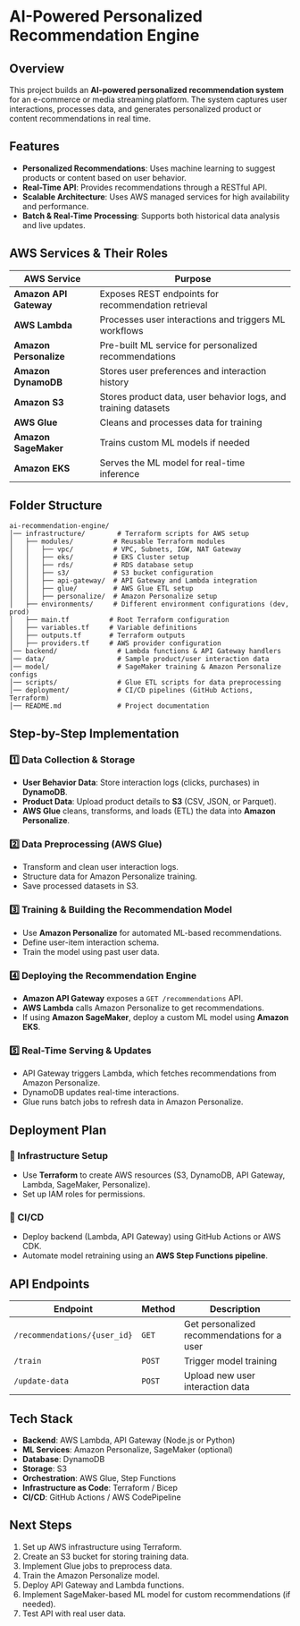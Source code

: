 # AI-Powered Personalized Recommendation Engine

## Overview
This project builds an **AI-powered personalized recommendation system** for an e-commerce or media streaming platform. The system captures user interactions, processes data, and generates personalized product or content recommendations in real time.

## Features
- **Personalized Recommendations**: Uses machine learning to suggest products or content based on user behavior.
- **Real-Time API**: Provides recommendations through a RESTful API.
- **Scalable Architecture**: Uses AWS managed services for high availability and performance.
- **Batch & Real-Time Processing**: Supports both historical data analysis and live updates.

## AWS Services & Their Roles
| AWS Service | Purpose |
|------------|---------|
| **Amazon API Gateway** | Exposes REST endpoints for recommendation retrieval |
| **AWS Lambda** | Processes user interactions and triggers ML workflows |
| **Amazon Personalize** | Pre-built ML service for personalized recommendations |
| **Amazon DynamoDB** | Stores user preferences and interaction history |
| **Amazon S3** | Stores product data, user behavior logs, and training datasets |
| **AWS Glue** | Cleans and processes data for training |
| **Amazon SageMaker** | Trains custom ML models if needed |
| **Amazon EKS** | Serves the ML model for real-time inference |

## Folder Structure
```
ai-recommendation-engine/
│── infrastructure/        # Terraform scripts for AWS setup
│   ├── modules/          # Reusable Terraform modules
│   │   ├── vpc/          # VPC, Subnets, IGW, NAT Gateway
│   │   ├── eks/          # EKS Cluster setup
│   │   ├── rds/          # RDS database setup
│   │   ├── s3/           # S3 bucket configuration
│   │   ├── api-gateway/  # API Gateway and Lambda integration
│   │   ├── glue/         # AWS Glue ETL setup
│   │   ├── personalize/  # Amazon Personalize setup
│   ├── environments/     # Different environment configurations (dev, prod)
│   ├── main.tf          # Root Terraform configuration
│   ├── variables.tf     # Variable definitions
│   ├── outputs.tf       # Terraform outputs
│   ├── providers.tf     # AWS provider configuration
│── backend/               # Lambda functions & API Gateway handlers
│── data/                  # Sample product/user interaction data
│── model/                 # SageMaker training & Amazon Personalize configs
│── scripts/               # Glue ETL scripts for data preprocessing
│── deployment/            # CI/CD pipelines (GitHub Actions, Terraform)
│── README.md              # Project documentation
```

## Step-by-Step Implementation

### 1️⃣ Data Collection & Storage
- **User Behavior Data**: Store interaction logs (clicks, purchases) in **DynamoDB**.
- **Product Data**: Upload product details to **S3** (CSV, JSON, or Parquet).
- **AWS Glue** cleans, transforms, and loads (ETL) the data into **Amazon Personalize**.

### 2️⃣ Data Preprocessing (AWS Glue)
- Transform and clean user interaction logs.
- Structure data for Amazon Personalize training.
- Save processed datasets in S3.

### 3️⃣ Training & Building the Recommendation Model
- Use **Amazon Personalize** for automated ML-based recommendations.
- Define user-item interaction schema.
- Train the model using past user data.

### 4️⃣ Deploying the Recommendation Engine
- **Amazon API Gateway** exposes a `GET /recommendations` API.
- **AWS Lambda** calls Amazon Personalize to get recommendations.
- If using **Amazon SageMaker**, deploy a custom ML model using **Amazon EKS**.

### 5️⃣ Real-Time Serving & Updates
- API Gateway triggers Lambda, which fetches recommendations from Amazon Personalize.
- DynamoDB updates real-time interactions.
- Glue runs batch jobs to refresh data in Amazon Personalize.

## Deployment Plan

### 📌 Infrastructure Setup
- Use **Terraform** to create AWS resources (S3, DynamoDB, API Gateway, Lambda, SageMaker, Personalize).
- Set up IAM roles for permissions.

### 📌 CI/CD
- Deploy backend (Lambda, API Gateway) using GitHub Actions or AWS CDK.
- Automate model retraining using an **AWS Step Functions pipeline**.

## API Endpoints
| Endpoint | Method | Description |
|----------|--------|--------------|
| `/recommendations/{user_id}` | `GET` | Get personalized recommendations for a user |
| `/train` | `POST` | Trigger model training |
| `/update-data` | `POST` | Upload new user interaction data |

## Tech Stack
- **Backend**: AWS Lambda, API Gateway (Node.js or Python)
- **ML Services**: Amazon Personalize, SageMaker (optional)
- **Database**: DynamoDB
- **Storage**: S3
- **Orchestration**: AWS Glue, Step Functions
- **Infrastructure as Code**: Terraform / Bicep
- **CI/CD**: GitHub Actions / AWS CodePipeline

## Next Steps
1. Set up AWS infrastructure using Terraform.
2. Create an S3 bucket for storing training data.
3. Implement Glue jobs to preprocess data.
4. Train the Amazon Personalize model.
5. Deploy API Gateway and Lambda functions.
6. Implement SageMaker-based ML model for custom recommendations (if needed).
7. Test API with real user data.
